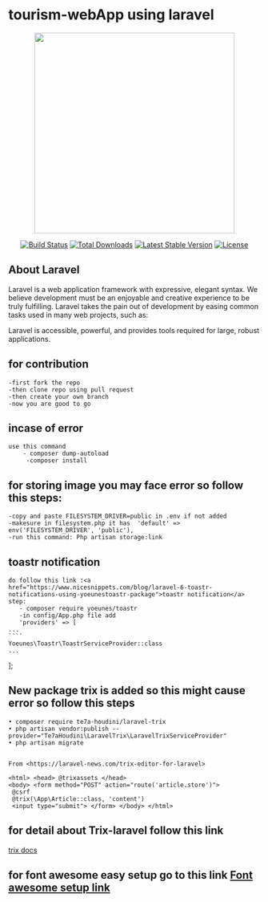 
# tourism-webApp using laravel


<p align="center"><a href="https://laravel.com" target="_blank"><img src="https://raw.githubusercontent.com/laravel/art/master/logo-lockup/5%20SVG/2%20CMYK/1%20Full%20Color/laravel-logolockup-cmyk-red.svg" width="400"></a></p>

<p align="center">
<a href="https://travis-ci.org/laravel/framework"><img src="https://travis-ci.org/laravel/framework.svg" alt="Build Status"></a>
<a href="https://packagist.org/packages/laravel/framework"><img src="https://poser.pugx.org/laravel/framework/d/total.svg" alt="Total Downloads"></a>
<a href="https://packagist.org/packages/laravel/framework"><img src="https://poser.pugx.org/laravel/framework/v/stable.svg" alt="Latest Stable Version"></a>
<a href="https://packagist.org/packages/laravel/framework"><img src="https://poser.pugx.org/laravel/framework/license.svg" alt="License"></a>
</p>

## About Laravel

Laravel is a web application framework with expressive, elegant syntax. We believe development must be an enjoyable and creative experience to be truly fulfilling. Laravel takes the pain out of development by easing common tasks used in many web projects, such as:

Laravel is accessible, powerful, and provides tools required for large, robust applications.

## for contribution
    -first fork the repo
    -then clone repo using pull request
    -then create your own branch 
    -now you are good to go
## incase of error </br>
    use this command
        - composer dump-autoload
         -composer install

  ## for storing image you may face error so follow this steps:
    -copy and paste FILESYSTEM_DRIVER=public in .env if not added
    -makesure in filesystem.php it has  'default' => env('FILESYSTEM_DRIVER', 'public'),
    -run this command: Php artisan storage:link 
    
 ## toastr notification 
    do follow this link :<a href="https://www.nicesnippets.com/blog/laravel-6-toastr-notifications-using-yoeunestoastr-package">toastr notification</a>
    step:
       - composer require yoeunes/toastr
       -in config/App.php file add 
       'providers' => [
    ...
    ````
    Yoeunes\Toastr\ToastrServiceProvider::class
    ...
]; 

     

 ## New package trix is added so this might cause error so follow this steps
      

	• composer require te7a-houdini/laravel-trix
	• php artisan vendor:publish --provider="Te7aHoudini\LaravelTrix\LaravelTrixServiceProvider"
	• php artisan migrate
	

    From <https://laravel-news.com/trix-editor-for-laravel> 

    <html> <head> @trixassets </head> 
    <body> <form method="POST" action="route('article.store')">
     @csrf
     @trix(\App\Article::class, 'content')
     <input type="submit"> </form> </body> </html>
 ## for detail about Trix-laravel follow this link
 <a href="https://github.com/amaelftah/laravel-trix">trix docs</a>
 ## for font awesome easy setup go to this link <a href="https://medium.com/swlh/using-font-awesome-with-laravel-8-x-1f80cb6d8f10">Font awesome setup link</a>
